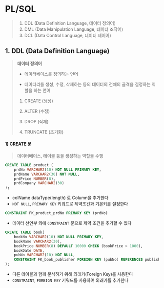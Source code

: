 # PL/SQL

>1. DDL (Data Definition Language, 데이터 정의어)
>2. DML (Data Manipulation Language, 데이터 조작어)
>3. DCL (Data Control Language, 데이터 제어어)



## 1. DDL (Data Definition Language)

>**데이터 정의어**
>
>- 데이터베이스를 정의하는 언어 
>
>- 데이터리를 생성, 수정, 삭제하는 등의 데이터의 전체의 골격을 결정하는 역할을 하는 언어 
>
>1) CREATE (생성)
>
>2) ALTER (수정)
>
>3) DROP (삭제)
>
>4) TRUNCATE (초기화)



#### 1) CREATE 문

> 데이터베이스, 테이블 등을 생성하는 역할을 수행

```sql
CREATE TABLE product (
    prdNo VARCHAR2(10) NOT NULL PRIMARY KEY,
    prdName VARCHAR2(30) NOT NULL,
    prdPrice NUMBER(8),
    prdCompany VARCHAR2(30)
);
```
- colName dataType(length) 로 Column을 추가한다
- `NOT NULL`, `PRIMARY KEY` 키워드로 제약조건과 기본키를 설정한다



``` sql
CONSTRAINT PK_product_prdNo PRIMARY KEY (prdNo)
```

- 데이터 선언부 외에 `CONSTRAINT` 문으로 제약 조건을 추가할 수 있다



```sql
CREATE TABLE book(
    bookNo VARCHAR2(10) NOT NULL PRIMARY KEY,
    bookName VARCHAR2(30),
    bookPrice NUMBER(8) DEFAULT 10000 CHECK (bookPrice > 1000),
    bookDate DATE,
    pubNo VARCHAR2(10) NOT NULL,
    CONSTRAINT FK_book_publisher FOREIGN KEY (pubNo) REFERENCES publisher (pubNo)
);
```
- 다른 테이블과 함께 분석하기 위해 외래키(Foreign Key)를 사용한다
- `CONSTRAINT`, `FOREIGN KEY`  키워드를 사용하여 외래키를 추가한다